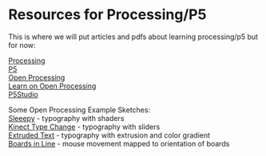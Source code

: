 # Resources for Processing/P5

This is where we will put articles and pdfs about learning processing/p5 but for now:

[Processing](https://processing.org)\
[P5](https://p5js.org)\
[Open Processing](https://openprocessing.org)\
[Learn on Open Processing](https://www.openprocessing.org/learn/)\
[P5Studio](https://p5studio.timrodenbroeker.now.sh/)

Some Open Processing Example Sketches:\
[Sleeepy](https://www.openprocessing.org/sketch/917861) - typography with shaders\
[Kinect Type Change](https://www.openprocessing.org/sketch/907618) - typography with sliders\
[Extruded Text](https://www.openprocessing.org/sketch/914290) - typography with extrusion and color gradient\
[Boards in Line](https://www.openprocessing.org/sketch/400636) - mouse movement mapped to orientation of boards

